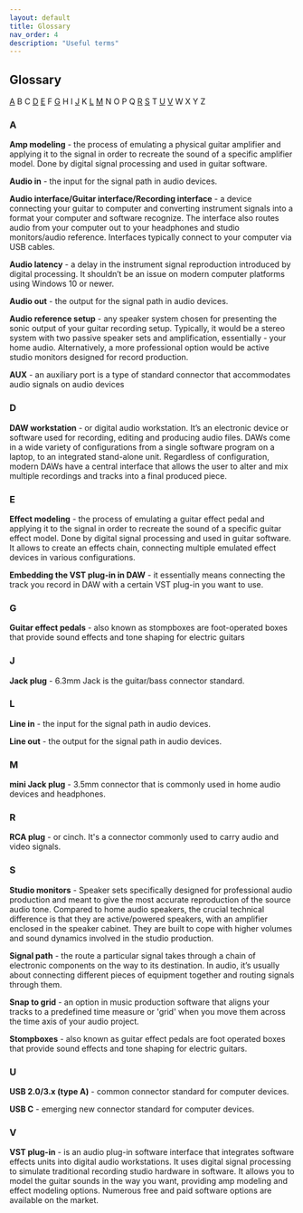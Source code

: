 ```yaml
---
layout: default
title: Glossary
nav_order: 4
description: "Useful terms"
---
```


## **Glossary**
[A](#a) B C [D](#d) [E](#e) F [G](#g) H I [J](#j) K [L](#l) [M](#m) N O P Q [R](#r) [S](#s) T [U](#u) [V](#v) W X Y Z

### A

**Amp modeling** - the process of emulating a physical guitar amplifier and applying it to the signal in order to recreate the sound of a specific amplifier model. Done by digital signal processing and used in guitar software.

**Audio in** - the input for the signal path in audio devices.

**Audio interface/Guitar interface/Recording interface** - a device connecting your guitar to computer and converting instrument signals into a format your computer and software recognize. The interface also routes audio from your computer out to your headphones and studio monitors/audio reference. Interfaces typically connect to your computer via USB cables.

**Audio latency** - a delay in the instrument signal reproduction introduced by digital processing. It shouldn’t be an issue on modern computer platforms using Windows 10 or newer.

**Audio out** - the output for the signal path in audio devices.

**Audio reference setup** - any speaker system chosen for presenting the sonic output of your guitar recording setup. Typically, it would be a stereo system with two passive speaker sets and amplification, essentially - your home audio. Alternatively, a more professional option would be active studio monitors designed for record production. 

**AUX** - an auxiliary port is a type of standard connector that accommodates audio signals on audio devices

### D

**DAW workstation** - or digital audio workstation. It’s an electronic device or software used for recording, editing and producing audio files. DAWs come in a wide variety of configurations from a single software program on a laptop, to an integrated stand-alone unit. Regardless of configuration, modern DAWs have a central interface that allows the user to alter and mix multiple recordings and tracks into a final produced piece.

### E

**Effect modeling** - the process of emulating a guitar effect pedal and applying it to the signal in order to recreate the sound of a specific guitar effect model. Done by digital signal processing and used in guitar software. It allows to create an effects chain, connecting multiple emulated effect devices in various configurations.

**Embedding the VST plug-in in DAW** - it essentially means connecting the track you record in DAW with a certain VST plug-in you want to use.

### G

**Guitar effect pedals** - also known as stompboxes are foot-operated boxes that provide sound effects and tone shaping for electric guitars

### J

**Jack plug** - 6.3mm Jack is the guitar/bass connector standard.

### L

**Line in** - the input for the signal path in audio devices.

**Line out** - the output for the signal path in audio devices.

### M

**mini Jack plug** - 3.5mm connector that is commonly used in home audio devices and headphones.

### R

**RCA plug** - or cinch. It's a connector commonly used to carry audio and video signals.

### S

**Studio monitors** - Speaker sets specifically designed for professional audio production and meant to give the most accurate reproduction of the source audio tone. Compared to home audio speakers, the crucial technical difference is that they are active/powered speakers, with an amplifier enclosed in the speaker cabinet. They are built to cope with higher volumes and sound dynamics involved in the studio production.

**Signal path** - the route a particular signal takes through a chain of electronic components on the way to its destination. In audio, it’s usually about connecting different pieces of equipment together and routing signals through them.

**Snap to grid** - an option in music production software that aligns your tracks to a predefined time measure or 'grid' when you move them across the time axis of your audio project. 

**Stompboxes** - also known as guitar effect pedals are foot operated boxes that provide sound effects and tone shaping for electric guitars.

### U

**USB 2.0/3.x (type A)** - common connector standard for computer devices.

**USB C** - emerging new connector standard for computer devices.

### V

**VST plug-in** - is an audio plug-in software interface that integrates software effects units into digital audio workstations. It uses digital signal processing to simulate traditional recording studio hardware in software. It allows you to model the guitar sounds in the way you want, providing amp modeling and effect modeling options. Numerous free and paid software options are available on the market.